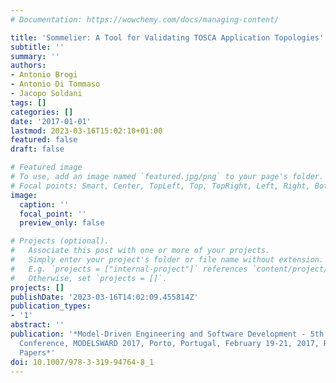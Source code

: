 ```yaml
---
# Documentation: https://wowchemy.com/docs/managing-content/

title: 'Sommelier: A Tool for Validating TOSCA Application Topologies'
subtitle: ''
summary: ''
authors:
- Antonio Brogi
- Antonio Di Tommaso
- Jacopo Soldani
tags: []
categories: []
date: '2017-01-01'
lastmod: 2023-03-16T15:02:10+01:00
featured: false
draft: false

# Featured image
# To use, add an image named `featured.jpg/png` to your page's folder.
# Focal points: Smart, Center, TopLeft, Top, TopRight, Left, Right, BottomLeft, Bottom, BottomRight.
image:
  caption: ''
  focal_point: ''
  preview_only: false

# Projects (optional).
#   Associate this post with one or more of your projects.
#   Simply enter your project's folder or file name without extension.
#   E.g. `projects = ["internal-project"]` references `content/project/deep-learning/index.md`.
#   Otherwise, set `projects = []`.
projects: []
publishDate: '2023-03-16T14:02:09.455814Z'
publication_types:
- '1'
abstract: ''
publication: '*Model-Driven Engineering and Software Development - 5th International
  Conference, MODELSWARD 2017, Porto, Portugal, February 19-21, 2017, Revised Selected
  Papers*'
doi: 10.1007/978-3-319-94764-8_1
---
```

